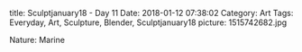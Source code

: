 title: Sculptjanuary18 - Day 11
Date: 2018-01-12 07:38:02
Category: Art
Tags: Everyday, Art, Sculpture, Blender, Sculptjanuary18
picture: 1515742682.jpg

Nature: Marine
